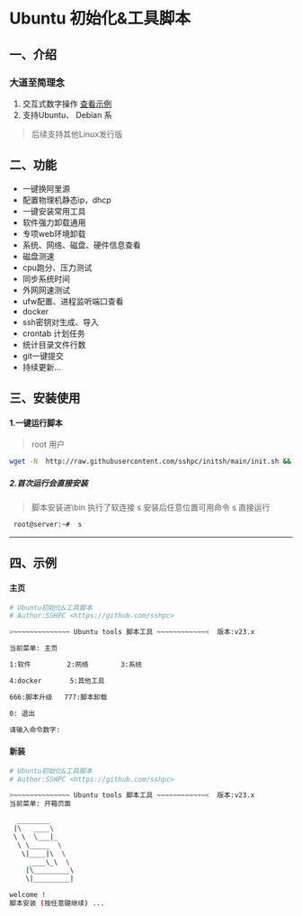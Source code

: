 # Ubuntu 初始化&工具脚本

## 一、介绍

### 大道至简理念

1. 交互式数字操作 [查看示例](#2首次运行会直接安装)
2. 支持Ubuntu、 Debian 系

> 后续支持其他Linux发行版

## 二、功能

* 一键换阿里源
* 配置物理机静态ip，dhcp
* 一键安装常用工具
* 软件强力卸载通用
* 专项web环境卸载
* 系统、网络、磁盘、硬件信息查看
* 磁盘测速
* cpu跑分、压力测试
* 同步系统时间
* 外网网速测试
* ufw配置、进程监听端口查看
* docker
* ssh密钥对生成、导入
* crontab 计划任务
* 统计目录文件行数
* git一键提交
* 持续更新...

## 三、安装使用

#### 1.一键运行脚本

> root 用户

```sh
wget -N  http://raw.githubusercontent.com/sshpc/initsh/main/init.sh && chmod +x init.sh && sudo ./init.sh
```

##### 2.首次运行会直接安装

> 脚本安装进\bin 执行了软连接 s
> 安装后任意位置可用命令 s 直接运行

```sh
 root@server:~#  s
```

---

## 四、示例

#### 主页

```sh
# Ubuntu初始化&工具脚本
# Author:SSHPC <https://github.com/sshpc>

>~~~~~~~~~~~~~~ Ubuntu tools 脚本工具 ~~~~~~~~~~~~<  版本:v23.x

当前菜单: 主页 

1:软件         2:网络        3:系统 

4:docker       5:其他工具

666:脚本升级   777:脚本卸载

0: 退出

请输入命令数字: 

```

#### 新装

```sh
# Ubuntu初始化&工具脚本
# Author:SSHPC <https://github.com/sshpc>

>~~~~~~~~~~~~~~ Ubuntu tools 脚本工具 ~~~~~~~~~~~~<  版本:v23.x
当前菜单: 开箱页面 

  ________   
 |\   ____\  
 \ \  \___|_   
  \ \_____  \  
   \|____|\  \   
     ____\_\  \  
    |\_________\ 
    \|_________| 

welcome !
脚本安装 (按任意键继续) ...
```
